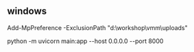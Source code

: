  
## windows

Add-MpPreference -ExclusionPath "d:\workshop\vmm\uploads\"



python -m uvicorn main:app --host 0.0.0.0 --port 8000
